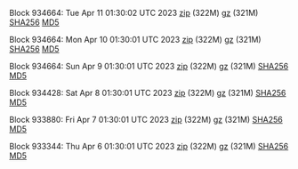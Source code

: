 Block 934664: Tue Apr 11 01:30:02 UTC 2023 [zip](https://files.01coin.io/mainnet/2023-04-11/bootstrap.dat.zip) (322M) [gz](https://files.01coin.io/mainnet/2023-04-11/bootstrap.dat.tar.gz) (321M) [SHA256](https://files.01coin.io/mainnet/2023-04-11/sha256.txt) [MD5](https://files.01coin.io/mainnet/2023-04-11/md5.txt)

Block 934664: Mon Apr 10 01:30:01 UTC 2023 [zip](https://files.01coin.io/mainnet/2023-04-10/bootstrap.dat.zip) (322M) [gz](https://files.01coin.io/mainnet/2023-04-10/bootstrap.dat.tar.gz) (321M) [SHA256](https://files.01coin.io/mainnet/2023-04-10/sha256.txt) [MD5](https://files.01coin.io/mainnet/2023-04-10/md5.txt)

Block 934664: Sun Apr  9 01:30:01 UTC 2023 [zip](https://files.01coin.io/mainnet/2023-04-09/bootstrap.dat.zip) (322M) [gz](https://files.01coin.io/mainnet/2023-04-09/bootstrap.dat.tar.gz) (321M) [SHA256](https://files.01coin.io/mainnet/2023-04-09/sha256.txt) [MD5](https://files.01coin.io/mainnet/2023-04-09/md5.txt)

Block 934428: Sat Apr  8 01:30:01 UTC 2023 [zip](https://files.01coin.io/mainnet/2023-04-08/bootstrap.dat.zip) (322M) [gz](https://files.01coin.io/mainnet/2023-04-08/bootstrap.dat.tar.gz) (321M) [SHA256](https://files.01coin.io/mainnet/2023-04-08/sha256.txt) [MD5](https://files.01coin.io/mainnet/2023-04-08/md5.txt)

Block 933880: Fri Apr  7 01:30:01 UTC 2023 [zip](https://files.01coin.io/mainnet/2023-04-07/bootstrap.dat.zip) (322M) [gz](https://files.01coin.io/mainnet/2023-04-07/bootstrap.dat.tar.gz) (321M) [SHA256](https://files.01coin.io/mainnet/2023-04-07/sha256.txt) [MD5](https://files.01coin.io/mainnet/2023-04-07/md5.txt)

Block 933344: Thu Apr  6 01:30:01 UTC 2023 [zip](https://files.01coin.io/mainnet/2023-04-06/bootstrap.dat.zip) (322M) [gz](https://files.01coin.io/mainnet/2023-04-06/bootstrap.dat.tar.gz) (321M) [SHA256](https://files.01coin.io/mainnet/2023-04-06/sha256.txt) [MD5](https://files.01coin.io/mainnet/2023-04-06/md5.txt)
